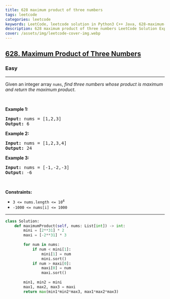 ```yaml
---
title: 628 maximum product of three numbers
tags: leetcode
categories: leetcode
keywords: LeetCode, leetcode solution in Python3 C++ Java, 628-maximum-product-of-three-numbers solution
description: 628 maximum product of three numbers LeetCode Solution Explained
cover: /assets/img/leetcode-cover-img.webp
---
```





<h2><a href="https://leetcode.com/problems/maximum-product-of-three-numbers/">628. Maximum Product of Three Numbers</a></h2><h3>Easy</h3><hr><div><p>Given an integer array <code>nums</code>, <em>find three numbers whose product is maximum and return the maximum product</em>.</p>

<p>&nbsp;</p>
<p><strong>Example 1:</strong></p>
<pre><strong>Input:</strong> nums = [1,2,3]
<strong>Output:</strong> 6
</pre><p><strong>Example 2:</strong></p>
<pre><strong>Input:</strong> nums = [1,2,3,4]
<strong>Output:</strong> 24
</pre><p><strong>Example 3:</strong></p>
<pre><strong>Input:</strong> nums = [-1,-2,-3]
<strong>Output:</strong> -6
</pre>
<p>&nbsp;</p>
<p><strong>Constraints:</strong></p>

<ul>
	<li><code>3 &lt;= nums.length &lt;=&nbsp;10<sup>4</sup></code></li>
	<li><code>-1000 &lt;= nums[i] &lt;= 1000</code></li>
</ul>
</div>

---




```python
class Solution:
    def maximumProduct(self, nums: List[int]) -> int:
        mini = [2**31] * 2
        maxi = [-2**31] * 3
        
        for num in nums:
            if num < mini[1]:
                mini[1] = num
                mini.sort()
            if num > maxi[0]:
                maxi[0] = num
                maxi.sort()
        
        min1, min2 = mini
        max1, max2, max3 = maxi
        return max(min1*min2*max3, max1*max2*max3)
```
